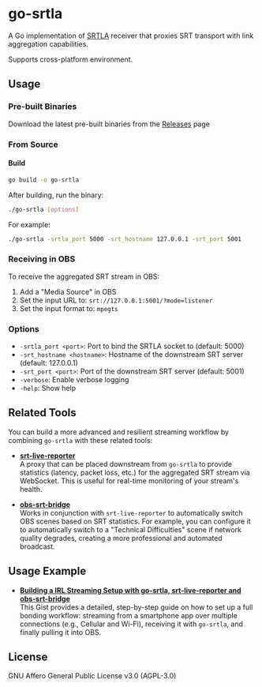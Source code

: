 # go-srtla

A Go implementation of [SRTLA](https://github.com/irlserver/srtla) receiver that proxies SRT transport with link aggregation capabilities.

Supports cross-platform environment.

## Usage

### Pre-built Binaries

Download the latest pre-built binaries from the [Releases](https://github.com/e04/go-srtla/releases) page

### From Source

#### Build

```bash
go build -o go-srtla
```

After building, run the binary:

```bash
./go-srtla [options]
```

For example:

```bash
./go-srtla -srtla_port 5000 -srt_hostname 127.0.0.1 -srt_port 5001
```

### Receiving in OBS

To receive the aggregated SRT stream in OBS:

1. Add a "Media Source" in OBS
2. Set the input URL to: `srt://127.0.0.1:5001/?mode=listener`
3. Set the input format to: `mpegts`

### Options

- `-srtla_port <port>`: Port to bind the SRTLA socket to (default: 5000)
- `-srt_hostname <hostname>`: Hostname of the downstream SRT server (default: 127.0.0.1)
- `-srt_port <port>`: Port of the downstream SRT server (default: 5001)
- `-verbose`: Enable verbose logging
- `-help`: Show help

## Related Tools

You can build a more advanced and resilient streaming workflow by combining `go-srtla` with these related tools:

- **[srt-live-reporter](https://github.com/e04/srt-live-reporter)**  
  A proxy that can be placed downstream from `go-srtla` to provide statistics (latency, packet loss, etc.) for the aggregated SRT stream via WebSocket. This is useful for real-time monitoring of your stream's health.

- **[obs-srt-bridge](https://github.com/e04/obs-srt-bridge)**  
  Works in conjunction with `srt-live-reporter` to automatically switch OBS scenes based on SRT statistics. For example, you can configure it to automatically switch to a "Technical Difficulties" scene if network quality degrades, creating a more professional and automated broadcast.

## Usage Example

- **[Building a IRL Streaming Setup with go-srtla, srt-live-reporter and obs-srt-bridge](https://gist.github.com/e04/3914d98d6d0a55c689ab724ac6896081)**  
  This Gist provides a detailed, step-by-step guide on how to set up a full bonding workflow: streaming from a smartphone app over multiple connections (e.g., Cellular and Wi-Fi), receiving it with `go-srtla`, and finally pulling it into OBS.

## License

GNU Affero General Public License v3.0 (AGPL-3.0)
